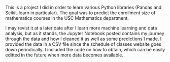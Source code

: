 This is a project I did in order to learn various Python libraries (Pandas and Scikit-learn in particular). The goal was to predict the enrollment size of mathematics courses in the USC Mathematics department.

I may revist it at a later date after I learn more machine learning and data analysis, but as it stands, the Jupyter Notebook posted contains my journey through the data and how I cleaned it as well as some predictions I made. I provided the data in a CSV file since the schedule of classes website goes down periodically. I included the code on how to obtain, which can be easily editted in the future when more data becomes available.
